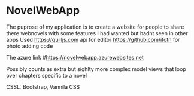 # NovelWebApp

The puprose of my application is to create a website for people to share there webnovels with some features I had wanted but hadnt seen in other apps
Used https://quilljs.com api for editor
     https://github.com/ifotn for photo adding code

The azure link #https://novelwebapp.azurewebsites.net

Possibly counts as extra but sighlty more complex model views that loop over chapters specific to a novel

CSSL: Bootstrap, Vannila CSS
